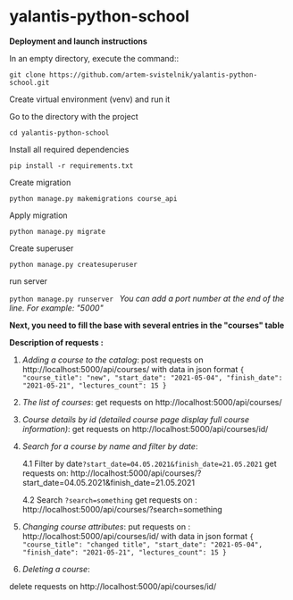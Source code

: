 # yalantis-python-school

**Deployment and launch instructions**

In an empty directory, execute the command::

`git clone https://github.com/artem-svistelnik/yalantis-python-school.git`

Create virtual environment (venv) and run it

Go to the directory with the project

`cd yalantis-python-school`

Install all required dependencies

`pip install -r requirements.txt `

Create migration

`python manage.py makemigrations course_api`

Apply migration

`python manage.py migrate`

Create superuser

`python manage.py createsuperuser`

run server

`python manage.py runserver `
_You can add a port number at the end of the line. For example: "5000"_


**Next, you need to fill the base with several entries in the "courses" table**

**Description of requests :**

1. _Adding a course to the catalog_:
 post requests on http://localhost:5000/api/courses/ with data in json format
`{
    "course_title": "new",
    "start_date": "2021-05-04",
    "finish_date": "2021-05-21",
    "lectures_count": 15
}`

2. _The list of courses_:
get requests on http://localhost:5000/api/courses/

3. _Course details by id (detailed course page display full course information)_:
get requests on http://localhost:5000/api/courses/id/

4. _Search for a course by name and filter by date_:

    4.1 Filter by date`?start_date=04.05.2021&finish_date=21.05.2021` 
         get requests on: http://localhost:5000/api/courses/?start_date=04.05.2021&finish_date=21.05.2021

    4.2 Search  `?search=something`
        get requests on : http://localhost:5000/api/courses/?search=something

5. _Changing course attributes_:
put requests on : http://localhost:5000/api/courses/id/ with data in json format
`{
    "course_title": "changed title",
    "start_date": "2021-05-04",
    "finish_date": "2021-05-21",
    "lectures_count": 15
}`

6. _Deleting a course_:

delete requests on http://localhost:5000/api/courses/id/

